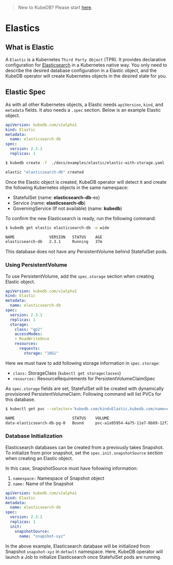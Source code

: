 > New to KubeDB? Please start [here](/docs/tutorial.md).

# Elastics

## What is Elastic
A `Elastic` is a Kubernetes `Third Party Object` (TPR). It provides declarative configuration for [Elasticsearch](https://www.elastic.co/products/elasticsearch) in a Kubernetes native way. You only need to describe the desired database configuration in a Elastic object, and the KubeDB operator will create Kubernetes objects in the desired state for you.

## Elastic Spec
As with all other Kubernetes objects, a Elastic needs `apiVersion`, `kind`, and `metadata` fields. It also needs a `.spec` section. Below is an example Elastic object.

```yaml
apiVersion: kubedb.com/v1alpha1
kind: Elastic
metadata:
  name: elasticsearch-db
spec:
  version: 2.3.1
  replicas: 1
```

```sh
$ kubedb create -f  ./docs/examples/elastic/elastic-with-storage.yaml

elastic "elasticsearch-db" created
```

Once the Elastic object is created, KubeDB operator will detect it and create the following Kubernetes objects in the same namespace:
* StatefulSet (name: **elasticsearch-db**-es)
* Service (name: **elasticsearch-db**)
* GoverningService (If not available) (name: **kubedb**)

To confirm the new Elasticsearch is ready, run the following command:
```sh
$ kubedb get elastic elasticsearch-db -o wide

NAME               VERSION   STATUS    AGE
elasticsearch-db   2.3.1     Running   37m
```

This database does not have any PersistentVolume behind StatefulSet pods.


### Using PersistentVolume
To use PersistentVolume, add the `spec.storage` section when creating Elastic object.

```yaml
apiVersion: kubedb.com/v1alpha1
kind: Elastic
metadata:
  name: elasticsearch-db
spec:
  version: 2.3.1
  replicas: 1
  storage:
    class: "gp2"
    accessModes:
    - ReadWriteOnce
    resources:
      requests:
        storage: "10Gi"
```

Here we must have to add following storage information in `spec.storage`:

* `class:` StorageClass (`kubectl get storageclasses`)
* `resources:` ResourceRequirements for PersistentVolumeClaimSpec

As `spec.storage` fields are set, StatefulSet will be created with dynamically provisioned PersistentVolumeClaim. Following command will list PVCs for this database.

```bash
$ kubectl get pvc --selector='kubedb.com/kind=Elastic,kubedb.com/name=elasticsearch-db'

NAME                         STATUS    VOLUME                                     CAPACITY   ACCESSMODES   AGE
data-elasticsearch-db-pg-0   Bound     pvc-a1a95954-4a75-11e7-8b69-12f236046fba   10Gi       RWO           2m
```


### Database Initialization
Elasticsearch databases can be created from a previously takes Snapshot. To initialize from prior snapshot, set the `spec.init.snapshotSource` section when creating an Elastic object.

In this case, SnapshotSource must have following information:
1. `namespace:` Namespace of Snapshot object
2. `name:` Name of the Snapshot

```yaml
apiVersion: kubedb.com/v1alpha1
kind: Elastic
metadata:
  name: elasticsearch-db
spec:
  version: 2.3.1
  replicas: 1
  init:
    snapshotSource:
      name: "snapshot-xyz"
```

In the above example, Elasticsearch database will be initialized from Snapshot `snapshot-xyz` in `default` namespace. Here,  KubeDB operator will launch a Job to initialize Elasticsearch once StatefulSet pods are running.
